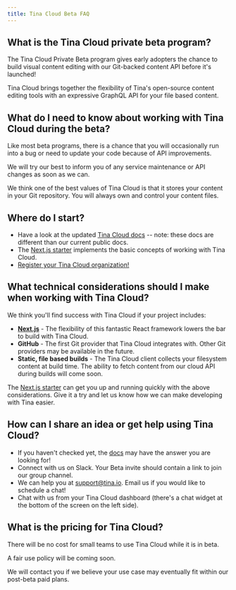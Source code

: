 ```yaml
---
title: Tina Cloud Beta FAQ
---
```


## What is the Tina Cloud private beta program?

The Tina Cloud Private Beta program gives early adopters the chance to build visual content editing with our Git-backed content API before it's launched!

Tina Cloud brings together the flexibility of Tina's open-source content editing tools with an expressive GraphQL API for your file based content.

## What do I need to know about working with Tina Cloud during the beta?

Like most beta programs, there is a chance that you will occasionally run into a bug or need to update your code because of API improvements.

We will try our best to inform you of any service maintenance or API changes as soon as we can.

We think one of the best values of Tina Cloud is that it stores your content in your Git repository. You will always own and control your content files.
 
## Where do I start?

- Have a look at the updated [Tina Cloud docs](https://tina.io/beta-docs) -- note: these docs are different than our current public docs.
- The [Next.js starter](https://github.com/tinacms/tina-cloud-starter) implements the basic concepts of working with Tina Cloud.
- [Register your Tina Cloud organization!](https://auth.tina.io/register)

## What technical considerations should I make when working with Tina Cloud?

We think you'll find success with Tina Cloud if your project includes:

- **[Next.js](https://nextjs.org/)** - The flexibility of this fantastic React framework lowers the bar to build with Tina Cloud.
- **GitHub** - The first Git provider that Tina Cloud integrates with. Other Git providers may be available in the future.
- **Static, file based builds** - The Tina Cloud client collects your filesystem content at build time. The ability to fetch content from our cloud API during builds will come soon.

The [Next.js starter](https://github.com/tinacms/tina-cloud-starter) can get you up and running quickly with the above considerations. Give it a try and let us know how we can make developing with Tina easier.

## How can I share an idea or get help using Tina Cloud?

- If you haven't checked yet, the [docs](/docs/) may have the answer you are looking for!
- Connect with us on Slack. Your Beta invite should contain a link to join our group channel.
- We can help you at [support@tina.io](mailto:support@tina.io). Email us if you would like to schedule a chat!
- Chat with us from your Tina Cloud dashboard (there's a chat widget at the bottom of the screen on the left side).

## What is the pricing for Tina Cloud?

There will be no cost for small teams to use Tina Cloud while it is in beta.

A fair use policy will be coming soon.

We will contact you if we believe your use case may eventually fit within our post-beta paid plans.